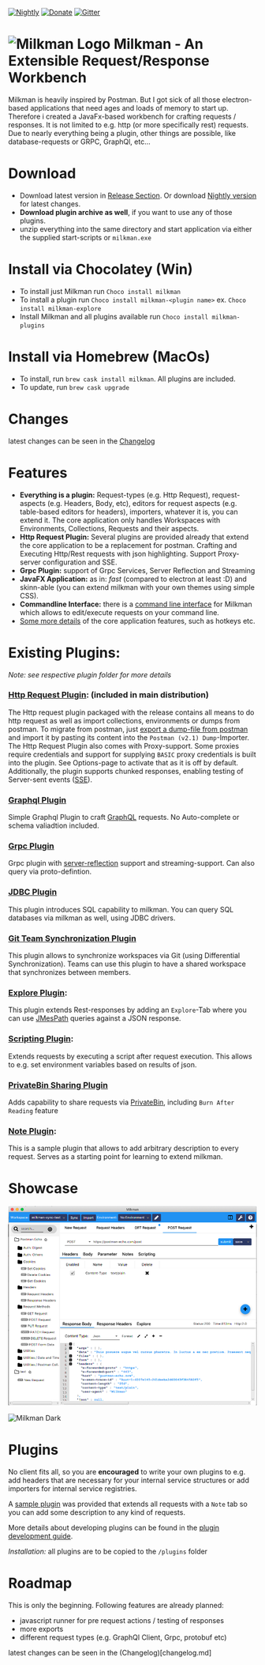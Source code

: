 [![Nightly](https://github.com/warmuuh/milkman/workflows/Nightly/badge.svg?branch=master)](https://github.com/warmuuh/milkman/releases/tag/nightly)
[![Donate](https://liberapay.com/assets/widgets/donate.svg)](https://liberapay.com/warmuuh/donate)
[![Gitter](https://img.shields.io/gitter/room/nwjs/nw.js.svg)](https://gitter.im/milkman-project/community)

# ![Milkman Logo](img/milk-bottle.png) Milkman - An Extensible Request/Response Workbench

Milkman is heavily inspired by Postman. But I got sick of all those electron-based applications that need ages and loads of memory to start up.
Therefore i created a JavaFx-based workbench for crafting requests / responses. It is not limited to e.g. http (or more specifically rest) requests. Due to nearly
everything being a plugin, other things are possible, like database-requests or GRPC, GraphQl, etc...


# Download

 * Download latest version in [Release Section](https://github.com/warmuuh/milkman/releases). Or download [Nightly version](https://github.com/warmuuh/milkman/releases/tag/nightly) for latest changes.
 * **Download plugin archive as well**, if you want to use any of those plugins.
 * unzip everything into the same directory and start application via either the supplied start-scripts or `milkman.exe`

# Install via Chocolatey (Win)
 * To install just Milkman run `Choco install milkman`
 * To install a plugin run `Choco install milkman-<plugin name>` ex. `Choco install milkman-explore`
 * Install Milkman and all plugins available run `Choco install milkman-plugins` 

# Install via Homebrew (MacOs)
 * To install, run `brew cask install milkman`. All plugins are included.
 * To update, run `brew cask upgrade`

# Changes

latest changes can be seen in the [Changelog](changelog.md)

# Features

 * **Everything is a plugin:** Request-types (e.g. Http Request), request-aspects (e.g. Headers, Body, etc), editors for request aspects (e.g. table-based editors for headers), importers, whatever it is, you can extend it. The core application only handles Workspaces with Environments, Collections, Requests and their aspects.
 * **Http Request Plugin:** Several plugins are provided already that extend the core application to be a replacement for postman. Crafting and Executing Http/Rest requests with json highlighting. Support Proxy-server configuration and SSE.
 * **Grpc Plugin:** support of Grpc Services, Server Reflection and Streaming
 * **JavaFX Application:** as in: *fast* (compared to electron at least :D) and skinn-able (you can extend milkman with your own themes using simple CSS).
 * **Commandline Interface:** there is a [command line interface](/milkman-cli) for Milkman which allows to edit/execute requests on your command line.
 * [Some more details](docs/features.md) of the core application features, such as hotkeys etc.
 
# Existing Plugins:

*Note: see respective plugin folder for more details*

### [Http Request Plugin](/milkman-rest): (included in main distribution)
The Http request plugin packaged with the release contains all means to do http request as well as import collections, environments or dumps from postman.
To migrate from postman, just [export a dump-file from postman](https://learning.getpostman.com/docs/postman/collections/data_formats/#data-dumps) and import it by pasting its content into the `Postman (v2.1) Dump`-Importer.
The Http Request Plugin also comes with Proxy-support. Some proxies require credentials and support for supplying `BASIC` proxy credentials is built into the plugin. See Options-page to activate that as it is off by default.
Additionally, the plugin supports chunked responses, enabling testing of Server-sent events ([SSE](https://en.wikipedia.org/wiki/Server-sent_events)).


### [Graphql Plugin](/milkman-graphql)
Simple Graphql Plugin to craft  [GraphQL](https://graphql.org/) requests. No Auto-complete or schema valiadtion included.

### [Grpc Plugin](/milkman-grpc)
Grpc plugin with [server-reflection](https://github.com/grpc/grpc/blob/master/doc/server-reflection.md) support and streaming-support. Can also query via proto-defintion.

### [JDBC Plugin](/milkman-jdbc)
This plugin introduces SQL capability to milkman. You can query SQL databases via milkman as well, using JDBC drivers.

### [Git Team Synchronization Plugin](/milkman-sync-git)
This plugin allows to synchronize workspaces via Git (using Differential Synchronization). Teams can use this plugin to have a shared workspace that synchronizes between members.

### [Explore Plugin](/milkman-explore):
This plugin extends Rest-responses by adding an `Explore`-Tab where you can use [JMesPath](http://jmespath.org/) queries against a JSON response.

### [Scripting Plugin](/milkman-scripting):
Extends requests by executing a script after request execution. This allows to e.g. set environment variables based on results of json.

### [PrivateBin Sharing Plugin](/milkman-privatebin)
Adds capability to share requests via [PrivateBin](http://PrivateBin.net), including `Burn After Reading` feature

### [Note Plugin](/milkman-note):
This is a sample plugin that allows to add arbitrary description to every request. Serves as a starting point for learning to extend milkman.

# Showcase

![Milkman White](img/screenshot.png)

![Milkman Dark](img/screenshot-sql-dark.png)

# Plugins

No client fits all, so you are **encouraged** to write your own plugins to e.g. add headers that are necessary for your internal service structures or add importers for internal service registries.

A [sample plugin](https://github.com/warmuuh/milkman/tree/master/milkman-note) was provided that extends all requests with a `Note` tab so you can add some description to any kind of requests.

More details about developing plugins can be found in the [plugin development guide](/docs/plugin-development.md).

*Installation:* all plugins are to be copied to the `/plugins` folder

# Roadmap
This is only the beginning. Following features are already planned:

 * javascript runner for pre request actions / testing of responses
 * more exports
 * different request types (e.g. GraphQl Client, Grpc, protobuf etc)

latest changes can be seen in the (Changelog)[changelog.md]
